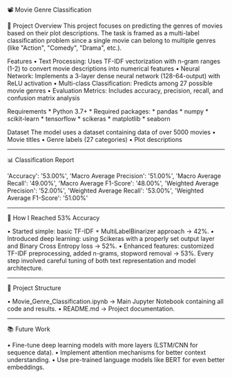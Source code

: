 📽️ Movie Genre Classification

🧩 Project Overview
  This project focuses on predicting the genres of movies based on their plot descriptions.
  The task is framed as a multi-label classification problem since a single movie can belong to multiple genres (like "Action", "Comedy", "Drama", etc.).
  
  Features
    •	Text Processing: Uses TF-IDF vectorization with n-gram ranges (1-2) to convert movie descriptions into numerical features
    •	Neural Network: Implements a 3-layer dense neural network (128-64-output) with ReLU activation
    •	Multi-class Classification: Predicts among 27 possible movie genres
    •	Evaluation Metrics: Includes accuracy, precision, recall, and confusion matrix analysis
  
  Requirements
    *	Python 3.7+
    *	Required packages:
    * pandas
    * numpy
    *	scikit-learn
    *	tensorflow
    *	scikeras
    *	matplotlib
    *	seaborn

  Dataset
    The model uses a dataset containing data of over 5000 movies
    •	Movie titles
    •	Genre labels (27 categories)
    •	Plot descriptions
________________________________________
📊 Classification Report

'Accuracy': '53.00%', 
'Macro Average Precision': '51.00%', 
'Macro Average Recall': '49.00%', 
'Macro Average F1-Score': '48.00%', 
'Weighted Average Precision': '52.00%', 
'Weighted Average Recall': '53.00%', 
'Weighted Average F1-Score': '51.00%' 
________________________________________
🚀 How I Reached 53% Accuracy

•	Started simple: basic TF-IDF + MultiLabelBinarizer approach → 42%.
•	Introduced deep learning: using Scikeras with a properly set output layer and Binary Cross Entropy loss → 52%.
•	Enhanced features: customized TF-IDF preprocessing, added n-grams, stopword removal → 53%.
Every step involved careful tuning of both text representation and model architecture.
________________________________________
📂 Project Structure

•	Movie_Genre_Classification.ipynb → Main Jupyter Notebook containing all code and results.
•	README.md → Project documentation.
________________________________________
📚 Future Work

•	Fine-tune deep learning models with more layers (LSTM/CNN for sequence data).
•	Implement attention mechanisms for better context understanding.
•	Use pre-trained language models like BERT for even better embeddings.
